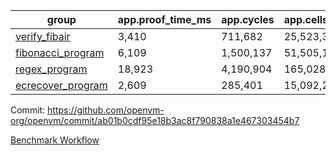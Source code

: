 | group | app.proof_time_ms | app.cycles | app.cells_used | leaf.proof_time_ms | leaf.cycles | leaf.cells_used |
| -- | -- | -- | -- | -- | -- | -- |
| [verify_fibair](https://github.com/openvm-org/openvm/blob/benchmark-results/benchmarks/verify_fibair-ab01b0cdf95e18b3ac8f790838a1e467303454b7.md) | 3,410 |  711,682 |  25,523,334 |- | - | - |
| [fibonacci_program](https://github.com/openvm-org/openvm/blob/benchmark-results/benchmarks/fibonacci-ab01b0cdf95e18b3ac8f790838a1e467303454b7.md) | 6,109 |  1,500,137 |  51,505,102 | 13,385 |  3,087,102 |  110,737,508 |
| [regex_program](https://github.com/openvm-org/openvm/blob/benchmark-results/benchmarks/regex-ab01b0cdf95e18b3ac8f790838a1e467303454b7.md) | 18,923 |  4,190,904 |  165,028,173 | 30,330 |  5,934,513 |  244,157,511 |
| [ecrecover_program](https://github.com/openvm-org/openvm/blob/benchmark-results/benchmarks/ecrecover-ab01b0cdf95e18b3ac8f790838a1e467303454b7.md) | 2,609 |  285,401 |  15,092,297 | 41,169 |  8,652,418 |  365,885,227 |


Commit: https://github.com/openvm-org/openvm/commit/ab01b0cdf95e18b3ac8f790838a1e467303454b7

[Benchmark Workflow](https://github.com/openvm-org/openvm/actions/runs/12878270549)
